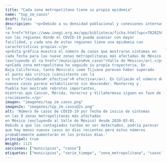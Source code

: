 ```yaml
---
title: "Cada zona metropolitana tiene su propia epidemia"
name: "top_zm_casos"
draft: false
descripcion: '<p>Debido a su densidad poblacional y conexiones internas,
las
<a href="https://www.inegi.org.mx/app/biblioteca/ficha.html?upc=702825006792" target="_blank">zonas metropolitanas</a>
son las regiones donde el COVID-19 puede avanzar con mayor
facilidad, y cada una de estas regiones tiene una epidemia con
características propias.</p>
<p>Esta gráfica muestra el número de casos que mostraron síntomas en
cada fecha para las nueve zonas metropolitanas más afectadas de México
(excluyendo al <a href="/municipios#vm_casos">Valle de México</a>).</p>
<p>Cada zona metropolitana ha seguido su propia trayectoria. En
Baja California, tanto Mexicali como Tijuana parecen haber superado
el punto más crítico (consistente con la
<a href="/estados#r_efectiva">R efectiva</a>). En Culiacán el número de
nuevos casos parece estabilizarse sin descender. Monterrey y
Puebla han mostrado rebrotes importantes,
mientras que Cancún, Mérida, Veracruz y Villahermosa siguen en fase de
crecimiento.</p>'
imagen: "imagenes/top_zm_casos.png"
imagen2x: "imagenes/top_zm_casos@2x.png"
alt: 'Número de casos de COVID-19 por fecha de inicio de síntomas
en las 9 zonas metropolitanas más afectadas
en México (excluyendo al Valle de México) desde 2020-03-01.
Debido a que los contagiados tardan en ser detectados, podría parecer
que hay menos nuevos casos en días recientes pero estos números
probablemente aumentarán en los próxios días.'
principal: true
Weight: 1125
secciones: ["municipios", "casos"]
etiquetas: ["municipios", "serie_tiempo", "zona_metropolitana", "casos"]
---
```

